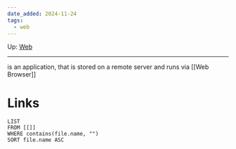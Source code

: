 ```yaml
---
date_added: 2024-11-24
tags:
  - web
---
```

Up: [Web](Web.md)
___
 is an application, that is stored on a remote server and runs via [[Web Browser]]
# Links
```dataview
LIST
FROM [[]]
WHERE contains(file.name, "")
SORT file.name ASC
```
